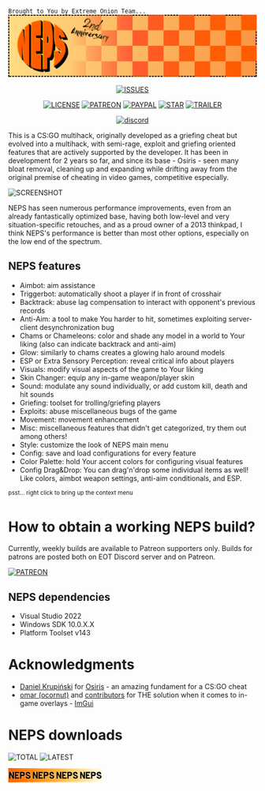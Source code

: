 `Brought to You by Extreme Onion Team...`
![COVER](https://raw.githubusercontent.com/degeneratehyperbola/NEPS/master/cover.png)

<div align="center">

[![ISSUES](https://img.shields.io/github/issues/degeneratehyperbola/NEPS?color=orange&label=Issues&style=plastic)](https://github.com/degeneratehyperbola/NEPS/issues)
<!--[![VERSION](https://img.shields.io/github/v/release/degeneratehyperbola/NEPS?color=orange&label=Version&style=plastic)](https://github.com/degeneratehyperbola/NEPS/releases/latest)-->
[![LICENSE](https://img.shields.io/badge/License-BSD%203--Clause%20Modified-orange?style=plastic)](https://github.com/degeneratehyperbola/NEPS/blob/master/LICENSE.md)
[![PATREON](https://img.shields.io/badge/%20-Patreon-orange?style=plastic&logo=patreon&logoColor=444)](https://www.patreon.com/hyperbola)
[![PAYPAL](https://img.shields.io/badge/%20-PayPal-orange?style=plastic&logo=paypal&logoColor=444)](***REMOVED***)
[![STAR](https://img.shields.io/badge/%20-Star%20this%20project!-orange?style=plastic)](https://upload.wikimedia.org/wikipedia/commons/thumb/f/f1/Heart_coraz%C3%B3n.svg/1200px-Heart_coraz%C3%B3n.svg.png)
[![TRAILER](https://img.shields.io/badge/%20-NEPS%20Trailer-orange?style=plastic)](https://www.youtube.com/watch?v=pvU8gO66mTs)

[<img width="245" src="https://discord.com/api/guilds/715296405513830442/widget.png?style=banner3" alt="discord">](https://discord.gg/pwB3XBppVr)

</div>

This is a CS:GO multihack, originally developed as a griefing cheat but evolved into a multihack, with semi-rage, exploit and griefing oriented features that are actively supported by the developer. It has been in development for 2 years so far, and since its base - Osiris - seen many bloat removal, cleaning up and expanding while drifting away from the original premise of cheating in video games, competitive especially. 

![SCREENSHOT](https://raw.githubusercontent.com/degeneratehyperbola/NEPS/master/menu_neps.png)

NEPS has seen numerous performance improvements, even from an already fantastically optimized base, having both low-level and very situation-specific retouches, and as a proud owner of a 2013 thinkpad, I think NEPS's performance is better than most other options, especially on the low end of the spectrum.

## NEPS features
- Aimbot: aim assistance
- Triggerbot: automatically shoot a player if in front of crosshair
- Backtrack: abuse lag compensation to interact with opponent's previous records
- Anti-Aim: a tool to make You harder to hit, sometimes exploiting server-client desynchronization bug
- Chams or Chameleons: color and shade any model in a world to Your liking (also can indicate backtrack and anti-aim)
- Glow: similarly to chams creates a glowing halo around models
- ESP or Extra Sensory Perception: reveal critical info about players
- Visuals: modify visual aspects of the game to Your liking
- Skin Changer: equip any in-game weapon/player skin
- Sound: modulate any sound individually, or add custom kill, death and hit sounds
- Griefing: toolset for trolling/griefing players
- Exploits: abuse miscellaneous bugs of the game
- Movement: movement enhancement
- Misc: miscellaneous features that didn't get categorized, try them out among others!
- Style: customize the look of NEPS main menu
- Config: save and load configurations for every feature
- Color Palette: hold Your accent colors for configuring visual features
- Config Drag&Drop: You can drag'n'drop some individual items as well! Like colors, aimbot weapon settings, anti-aim conditionals, and ESP.

<sup>psst... right click to bring up the context menu</sup>

# How to obtain a working NEPS build?
Currently, weekly builds are available to Patreon supporters only. Builds for patrons are posted both on EOT Discord server and on Patreon.

[![PATREON](https://img.shields.io/badge/%20-Patreon-orange?style=plastic&logo=patreon&logoColor=444)](https://www.patreon.com/hyperbola)

## NEPS dependencies
- Visual Studio 2022
- Windows SDK 10.0.X.X
- Platform Toolset v143

# Acknowledgments
- [Daniel Krupiński](https://github.com/danielkrupinski) for [Osiris](https://github.com/danielkrupinski/Osiris) - an amazing fundament for a CS:GO cheat
- [omar (ocornut)](https://github.com/ocornut) and [contributors](https://github.com/ocornut/imgui/graphs/contributors) for THE solution when it comes to in-game overlays - [ImGui](https://github.com/ocornut/imgui)

# NEPS downloads
![TOTAL](https://img.shields.io/github/downloads/degeneratehyperbola/NEPS/total?color=orange&label=Total&style=plastic)
![LATEST](https://img.shields.io/github/downloads/degeneratehyperbola/NEPS/latest/total?color=orange&label=Latest%20release&style=plastic)

![SEPARATOR](https://raw.githubusercontent.com/degeneratehyperbola/NEPS/master/separator.png)

